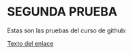 # SEGUNDA PRUEBA 
Estas son las pruebas del curso de github:

[Texto del enlace](https://www.youtube.com/watch?v=1qjG635atSQ)
